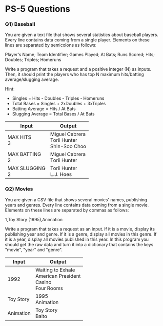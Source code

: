 # PS-5 Questions

### **Q1) Baseball**

You are given a text file that shows several statistics about baseball players. Every line contains data coming from a single player.
Elements on these lines are separated by semicolons as follows:

Player's Name; Team Identifier; Games Played; At Bats; Runs Scored; Hits; Doubles; Triples; Homeruns

Write a program that takes a request and a positive integer (N) as inputs. Then, it should print the players who has top N maximum hits/batting average/slugging average.

Hint: 

* Singles = Hits - Doubles - Triples - Homeruns
* Total Bases = Singles + 2xDoubles + 3xTriples
* Batting Average = Hits / At Bats
* Slugging Average = Total Bases / At Bats

Input | Output
--- | ---
MAX HITS <br> 3 | Miguel Cabrera <br> Torii Hunter <br> Shin-Soo Choo
MAX BATTING <br> 2 | Miguel Cabrera <br> Torii Hunter
MAX SLUGGING <br> 2 | Torii Hunter <br> L.J. Hoes 

### **Q2) Movies**

You are given a CSV file that shows several movies' names, publishing years and genres. Every line contains data coming from a single movie.
Elements on these lines are separated by commas as follows:

1,Toy Story (1995),Animation

Write a program that takes a request as an input. If it is a movie, display its publishing year and genre. If it is a genre, display all movies in this genre.
If it is a year, display all movies published in this year. In this program you should get the raw data and turn it into a dictionary
that contains the keys "movie", "year" and "genre".

Input | Output
--- | ---
1992 | Waiting to Exhale <br> American President <br> Casino <br> Four Rooms
Toy Story | 1995 <br> Animation
Animation | Toy Story <br> Balto